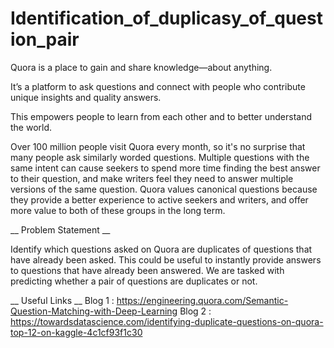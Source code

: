 # Identification_of_duplicasy_of_question_pair
Quora is a place to gain and share knowledge—about anything. 

It’s a platform to ask questions and connect with people who contribute unique insights and quality answers. 

This empowers people to learn from each other and to better understand the world.

Over 100 million people visit Quora every month, so it's no surprise that many people ask 
similarly worded questions. Multiple questions with the same intent can cause seekers to spend 
more time finding the best answer to their question, and make writers feel they need to answer
multiple versions of the same question. Quora values canonical questions because they provide a 
better experience to active seekers and writers, and offer more value to both of these groups in the long term.

__ Problem Statement __

Identify which questions asked on Quora are duplicates of questions that have already been asked.
This could be useful to instantly provide answers to questions that have already been answered.
We are tasked with predicting whether a pair of questions are duplicates or not.

__ Useful Links __
Blog 1 : https://engineering.quora.com/Semantic-Question-Matching-with-Deep-Learning
Blog 2 : https://towardsdatascience.com/identifying-duplicate-questions-on-quora-top-12-on-kaggle-4c1cf93f1c30
